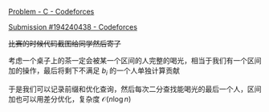 [Problem - C - Codeforces](https://codeforces.com/contest/1795/problem/C)

[Submission #194240438 - Codeforces](https://codeforces.com/contest/1795/submission/194240438)

~~比赛的时候代码截图给同学然后寄了~~

考虑一个桌子上的茶一定会被某一个区间的人完整的喝光，相当于我们有一个区间加的操作，最后将剩下不满足 $b_i$ 的一个人单独计算贡献

于是我们可以记录前缀和优化查询，然后每次二分查找能喝光的最后一个人，区间加也可以用差分优化，复杂度 $\mathcal{O}(n\log n)$